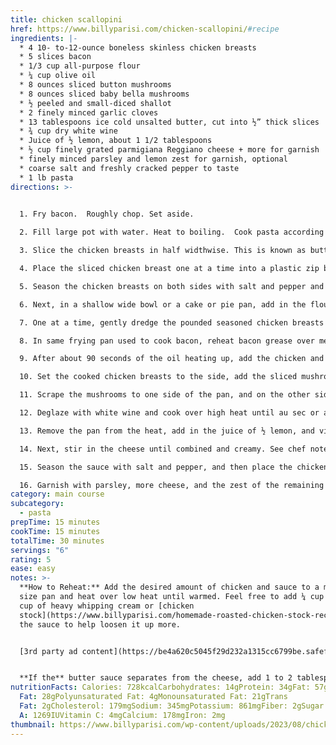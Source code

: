 ```yaml
---
title: chicken scallopini
href: https://www.billyparisi.com/chicken-scallopini/#recipe
ingredients: |-
  * 4 10- to-12-ounce boneless skinless chicken breasts
  * 5﻿ slices bacon
  * 1/3 cup all-purpose flour
  * ¼ cup olive oil
  * 8 ounces sliced button mushrooms
  * 8 ounces sliced baby bella mushrooms
  * ½ peeled and small-diced shallot
  * 2 finely minced garlic cloves
  * 13 tablespoons ice cold unsalted butter, cut into ½” thick slices
  * ¾ cup dry white wine
  * Juice of ½ lemon, about 1 1/2 tablespoons
  * ½ cup finely grated parmigiana Reggiano cheese + more for garnish
  * finely minced parsley and lemon zest for garnish, optional
  * coarse salt and freshly cracked pepper to taste
  * 1﻿ lb pasta
directions: >-
  

  1. F﻿ry bacon.  Roughly chop. Set aside.

  2. F﻿ill large pot with water. Heat to boiling.  Cook pasta according to directions.

  3. Slice the chicken breasts in half widthwise. This is known as butterflying.

  4. Place the sliced chicken breast one at a time into a plastic zip bag and gently pound it with a mallet or the bottom of a medium-sized pot.

  5. Season the chicken breasts on both sides with salt and pepper and briefly set them to the side on a sheet tray lined with parchment paper.

  6. Next, in a shallow wide bowl or a cake or pie pan, add in the flour and season it lightly with salt and pepper, and mix until combined using a whisk or fork.

  7. One at a time, gently dredge the pounded seasoned chicken breasts in some seasoned all-purpose flour. Set them to the side on a sheet tray lined with parchment paper until they are all finished.

  8. In same frying pan used to cook bacon, reheat bacon grease over medium heat.

  9. After about 90 seconds of the oil heating up, add the chicken and cook for 3 to 4 minutes or until browned and cooked through.

  10. Set the cooked chicken breasts to the side, add the sliced mushrooms to the pan, turn the heat up to high, and sauté until well browned, which takes about 4 to 6 minutes.

  11. Scrape the mushrooms to one side of the pan, and on the other side of the pan, add in the shallots, garlic, and 1 tablespoon of butter and quickly stir and sauté for 1 minute. Then mix everything together.

  12. Deglaze with white wine and cook over high heat until au sec or almost gone.

  13. Remove the pan from the heat, add in the juice of ½ lemon, and vigorously mix in the remaining 12 tablespoons of ice-cold butter until emulsified.

  14. Next, stir in the cheese until combined and creamy. See chef note below if the sauce breaks.

  15. Season the sauce with salt and pepper, and then place the chicken back in to heat it back up.

  16. Garnish with parsley, more cheese, and the zest of the remaining ½ lemon.  Serve over pasta.
category: main course
subcategory:
  - pasta
prepTime: 15 minutes
cookTime: 15 minutes
totalTime: 30 minutes
servings: "6"
rating: 5
ease: easy
notes: >-
  **How to Reheat:** Add the desired amount of chicken and sauce to a medium
  size pan and heat over low heat until warmed. Feel free to add ¼ cup to 1/3
  cup of heavy whipping cream or [chicken
  stock](https://www.billyparisi.com/homemade-roasted-chicken-stock-recipe/) to
  the sauce to help loosen it up more.


  [3rd party ad content](https://be4a620c5045f29d232a1315cc6799be.safeframe.googlesyndication.com/safeframe/1-0-40/html/container.html)


  **If the** butter sauce separates from the cheese, add 1 to 2 tablespoons of cold whipping cream while vigorously mixing it to help re-emulsify it.
nutritionFacts: Calories: 728kcalCarbohydrates: 14gProtein: 34gFat: 57gSaturated
  Fat: 28gPolyunsaturated Fat: 4gMonounsaturated Fat: 21gTrans
  Fat: 2gCholesterol: 179mgSodium: 345mgPotassium: 861mgFiber: 2gSugar: 3gVitamin
  A: 1269IUVitamin C: 4mgCalcium: 178mgIron: 2mg
thumbnail: https://www.billyparisi.com/wp-content/uploads/2023/08/chicken-scalloppini-1-500x500.jpg
---
```

